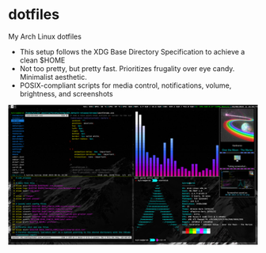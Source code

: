 # dotfiles

My Arch Linux dotfiles

- This setup follows the XDG Base Directory Specification to achieve a clean $HOME
- Not too pretty, but pretty fast. Prioritizes frugality over eye candy. Minimalist aesthetic.
- POSIX-compliant scripts for media control, notifications, volume, brightness, and screenshots

![Screenshot](04-08-2023-21:03:44.png)
